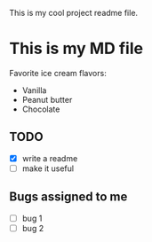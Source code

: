 This is my cool project readme file.

# This is my MD file

Favorite ice cream flavors:

- Vanilla
- Peanut butter
- Chocolate

## TODO

- [x] write a readme
- [ ] make it useful

## Bugs assigned to me

- [ ] bug 1
- [ ] bug 2
